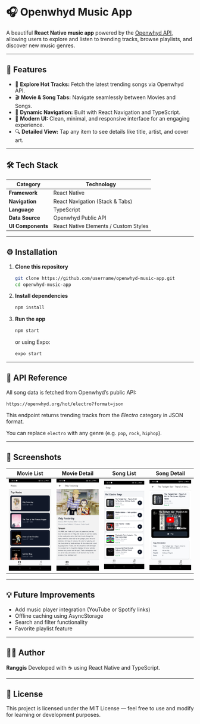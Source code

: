 # 🎧 Openwhyd Music App

A beautiful **React Native music app** powered by the [Openwhyd API](https://openwhyd.org/), allowing users to explore and listen to trending tracks, browse playlists, and discover new music genres.

---

## 🚀 Features

* 🎵 **Explore Hot Tracks:** Fetch the latest trending songs via Openwhyd API.
* 🎬 **Movie & Song Tabs:** Navigate seamlessly between Movies and Songs.
* 📱 **Dynamic Navigation:** Built with React Navigation and TypeScript.
* 💫 **Modern UI:** Clean, minimal, and responsive interface for an engaging experience.
* 🔍 **Detailed View:** Tap any item to see details like title, artist, and cover art.

---

## 🛠️ Tech Stack

| Category          | Technology                            |
| ----------------- | ------------------------------------- |
| **Framework**     | React Native                          |
| **Navigation**    | React Navigation (Stack & Tabs)       |
| **Language**      | TypeScript                            |
| **Data Source**   | Openwhyd Public API                   |
| **UI Components** | React Native Elements / Custom Styles |

---

## ⚙️ Installation

1. **Clone this repository**

   ```bash
   git clone https://github.com/username/openwhyd-music-app.git
   cd openwhyd-music-app
   ```

2. **Install dependencies**

   ```bash
   npm install
   ```

3. **Run the app**

   ```bash
   npm start
   ```

   or using Expo:

   ```bash
   expo start
   ```

---

## 🔗 API Reference

All song data is fetched from Openwhyd’s public API:

```
https://openwhyd.org/hot/electro?format=json
```

This endpoint returns trending tracks from the *Electro* category in JSON format.

You can replace `electro` with any genre (e.g. `pop`, `rock`, `hiphop`).

---

## 📸 Screenshots

| Movie List | Movie Detail | Song List | Song Detail |
| ------------------ | -------- | -------- | -------- |
| ![Movie List](https://github.com/Ranggis/TUGAS-PEMROGRAMAN-PERANGKAT-MOBILE-SESI-6/blob/main/Hasil%20Implementasi/Movie%20List.jpg) | ![Movie Detail](https://github.com/Ranggis/TUGAS-PEMROGRAMAN-PERANGKAT-MOBILE-SESI-6/blob/main/Hasil%20Implementasi/Movie%20Detail.jpg) | ![Song List](https://github.com/Ranggis/TUGAS-PEMROGRAMAN-PERANGKAT-MOBILE-SESI-6/blob/main/Hasil%20Implementasi/Song%20List.jpg) | ![Song Detai](https://github.com/Ranggis/TUGAS-PEMROGRAMAN-PERANGKAT-MOBILE-SESI-6/blob/main/Hasil%20Implementasi/Song%20Detail.jpg) |

---

## 💡 Future Improvements

* Add music player integration (YouTube or Spotify links)
* Offline caching using AsyncStorage
* Search and filter functionality
* Favorite playlist feature

---

## 👩‍💻 Author

**Ranggis**
Developed with ☕ using React Native and TypeScript.

---

## 📝 License

This project is licensed under the MIT License — feel free to use and modify for learning or development purposes.
